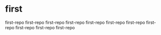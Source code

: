 first
=====

first-repo
first-repo
first-repo
first-repo
first-repo
first-repo
first-repo
first-repo
first-repo
first-repo
first-repo
